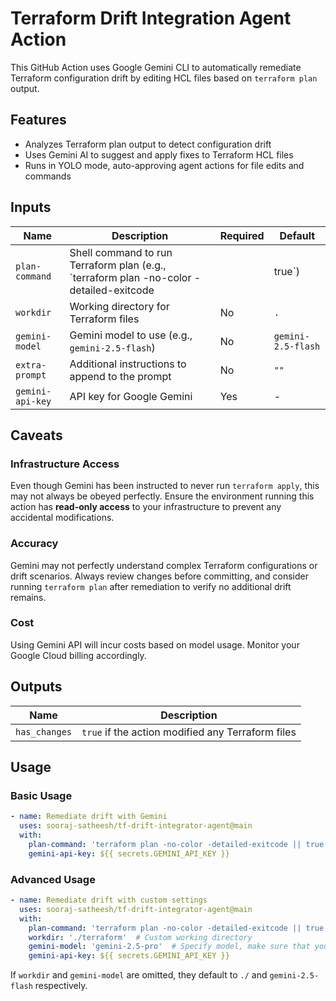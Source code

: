 # Terraform Drift Integration Agent Action

This GitHub Action uses Google Gemini CLI to automatically remediate Terraform configuration drift by editing HCL files based on `terraform plan` output.

## Features

- Analyzes Terraform plan output to detect configuration drift
- Uses Gemini AI to suggest and apply fixes to Terraform HCL files
- Runs in YOLO mode, auto-approving agent actions for file edits and commands


## Inputs

| Name          | Description                                                                 | Required | Default |
|---------------|-----------------------------------------------------------------------------|----------|---------|
| `plan-command`| Shell command to run Terraform plan (e.g., `terraform plan -no-color -detailed-exitcode || true`) | Yes | - |
| `workdir`     | Working directory for Terraform files                                       | No      | `.`   |
| `gemini-model`| Gemini model to use (e.g., `gemini-2.5-flash`)                              | No      | `gemini-2.5-flash` |
| `extra-prompt`| Additional instructions to append to the prompt                              | No      | `""`  |
| `gemini-api-key` | API key for Google Gemini                                                  | Yes     | -     |

## Caveats

### Infrastructure Access

Even though Gemini has been instructed to never run `terraform apply`, this may not always be obeyed perfectly. Ensure the environment running this action has **read-only access** to your infrastructure to prevent any accidental modifications.

### Accuracy

Gemini may not perfectly understand complex Terraform configurations or drift scenarios. Always review changes before committing, and consider running `terraform plan` after remediation to verify no additional drift remains.

### Cost

Using Gemini API will incur costs based on model usage. Monitor your Google Cloud billing accordingly.


## Outputs

| Name          | Description                                                                 |
|---------------|-----------------------------------------------------------------------------|
| `has_changes` | `true` if the action modified any Terraform files                            |

## Usage

### Basic Usage

```yaml
- name: Remediate drift with Gemini
  uses: sooraj-satheesh/tf-drift-integrator-agent@main
  with:
    plan-command: 'terraform plan -no-color -detailed-exitcode || true'
    gemini-api-key: ${{ secrets.GEMINI_API_KEY }}
```

### Advanced Usage

```yaml
- name: Remediate drift with custom settings
  uses: sooraj-satheesh/tf-drift-integrator-agent@main
  with:
    plan-command: 'terraform plan -no-color -detailed-exitcode || true'
    workdir: './terraform'  # Custom working directory
    gemini-model: 'gemini-2.5-pro'  # Specify model, make sure that your API key has access to it
    gemini-api-key: ${{ secrets.GEMINI_API_KEY }}
```

If `workdir` and `gemini-model` are omitted, they default to `./` and `gemini-2.5-flash` respectively.
